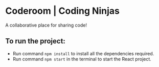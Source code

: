 # Coderoom | Coding Ninjas
A collaborative place for sharing code!

## To run the project:
- Run command `npm install` to install all the dependencies required. 
- Run command `npm start` in the terminal to start the React project.